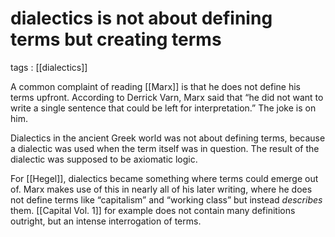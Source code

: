 # dialectics is not about defining terms but creating terms

tags
: [[dialectics]]

A common complaint of reading [[Marx]] is that he does not define his terms upfront. According to Derrick Varn, Marx said that &ldquo;he did not want to write a single sentence that could be left for interpretation.&rdquo; The joke is on him.

Dialectics in the ancient Greek world was not about defining terms, because a dialectic was used when the term itself was in question. The result of the dialectic was supposed to be axiomatic logic.

For [[Hegel]], dialectics became something where terms could emerge out of. Marx makes use of this in nearly all of his later writing, where he does not define terms like &ldquo;capitalism&rdquo; and &ldquo;working class&rdquo; but instead _describes_ them. [[Capital Vol. 1]] for example does not contain many definitions outright, but an intense interrogation of terms.
